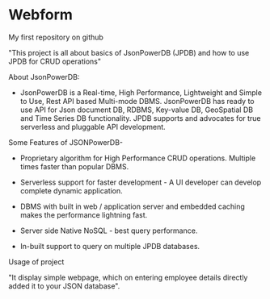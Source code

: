 # Webform
My first repository on github

"This project is all about basics of JsonPowerDB (JPDB) and how to use JPDB for CRUD operations"

About JsonPowerDB:
  
  * JsonPowerDB is a Real-time, High Performance, Lightweight and Simple to Use, Rest API based Multi-mode DBMS. JsonPowerDB has ready to use API for Json document DB, RDBMS, Key-value DB, GeoSpatial DB and Time Series DB functionality. JPDB supports and advocates for true serverless and pluggable API development.

Some Features of JSONPowerDB-
  
 * Proprietary algorithm for High Performance CRUD operations. Multiple times faster than popular DBMS.
 
 * Serverless support for faster development - A UI developer can develop complete dynamic application.
  
 * DBMS with built in web / application server and embedded caching makes the performance lightning fast.
 
 * Server side Native NoSQL - best query performance.
  
 * In-built support to query on multiple JPDB databases.

Usage of project

  "It display simple webpage, which on entering employee details directly added it to your JSON database".
